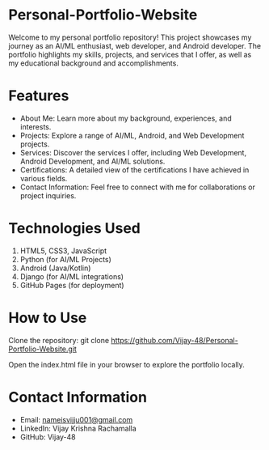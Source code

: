 # Personal-Portfolio-Website

Welcome to my personal portfolio repository! This project showcases my journey as an AI/ML enthusiast, web developer, and Android developer. The portfolio highlights my skills, projects, and services that I offer, as well as my educational background and accomplishments.

# Features
- About Me: Learn more about my background, experiences, and interests.
- Projects: Explore a range of AI/ML, Android, and Web Development projects.
- Services: Discover the services I offer, including Web Development, Android Development, and AI/ML solutions.
- Certifications: A detailed view of the certifications I have achieved in various fields.
- Contact Information: Feel free to connect with me for collaborations or project inquiries.

  
# Technologies Used
1. HTML5, CSS3, JavaScript
2. Python (for AI/ML Projects)
3. Android (Java/Kotlin)
4. Django (for AI/ML integrations)
5. GitHub Pages (for deployment)

   
# How to Use
Clone the repository:
    git clone https://github.com/Vijay-48/Personal-Portfolio-Website.git
    
Open the index.html file in your browser to explore the portfolio locally.


# Contact Information
- Email: nameisvijju001@gmail.com
- LinkedIn: Vijay Krishna Rachamalla
- GitHub: Vijay-48

